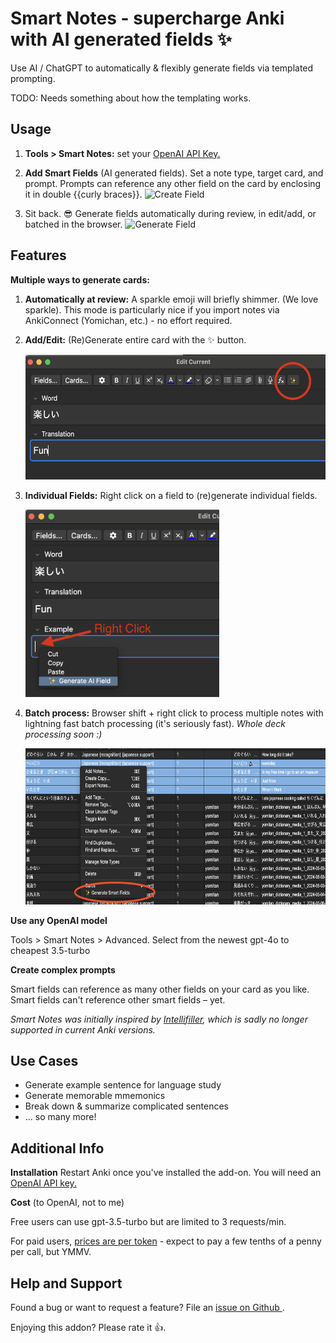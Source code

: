# **Smart Notes** - supercharge Anki with AI generated fields ✨

Use AI / ChatGPT to automatically & flexibly generate fields via templated prompting.

TODO: Needs something about how the templating works.

## Usage

1. **Tools > Smart Notes:** set your <a href="https://platform.openai.com/api-keys">OpenAI API Key.</a>
2. **Add Smart Fields** (AI generated fields).
   Set a note type, target card, and prompt. Prompts can reference any other field on the card by enclosing it in double {{curly braces}}.
   ![Create Field](https://github.com/piazzatron/anki-smart-notes/blob/readme/resources/screenshots/create_field.gif?raw=true)

3. Sit back. 😎 Generate fields automatically during review, in edit/add, or batched in the browser.
   ![Generate Field](https://github.com/piazzatron/anki-smart-notes/blob/readme/resources/screenshots/generate_prompt.gif?raw=true)

## Features

**Multiple ways to generate cards:**

1. **Automatically at review:** A sparkle emoji will briefly shimmer. (We love sparkle).
   This mode is particularly nice if you import notes via AnkiConnect (Yomichan, etc.) - no effort required.
2. **Add/Edit:** (Re)Generate entire card with the ✨ button.

   <img src="https://github.com/piazzatron/anki-smart-notes/blob/readme/resources/screenshots/editor_button.png?raw=true" height="200px" />

3. **Individual Fields:** Right click on a field to (re)generate individual fields.

   <img src="https://github.com/piazzatron/anki-smart-notes/blob/readme/resources/screenshots/per_field.png?raw=true" height="300px" />

4. **Batch process:** Browser shift + right click to process multiple notes with lightning fast batch processing (it's seriously fast). _Whole deck processing soon :)_

   <img src="https://github.com/piazzatron/anki-smart-notes/blob/readme/resources/screenshots/batch.png?raw=true" height="250px" />

**Use any OpenAI model**

Tools > Smart Notes > Advanced. Select from the newest gpt-4o to cheapest 3.5-turbo

**Create complex prompts**

Smart fields can reference as many other fields on your card as you like. Smart fields can't reference other smart fields – yet.

_Smart Notes was initially inspired by <a href="https://ankiweb.net/shared/info/1416178071">Intellifiller</a>, which is sadly no longer supported in current Anki versions._

## Use Cases

- Generate example sentence for language study
- Generate memorable mmemonics
- Break down & summarize complicated sentences
- ... so many more!

## Additional Info

**Installation**
Restart Anki once you've installed the add-on. You will need an <a href="https://platform.openai.com/api-keys">OpenAI API key.</a>

**Cost** (to OpenAI, not to me)

Free users can use gpt-3.5-turbo but are limited to 3 requests/min.

For paid users, <a href="https://openai.com/api/pricing/">prices are per token</a> - expect to pay a few tenths of a penny per call, but YMMV.

## Help and Support

Found a bug or want to request a feature? File an <a href="https://github.com/piazzatron/anki-smart-notes/issues"> issue on Github </a>.

Enjoying this addon? Please rate it 👍.

